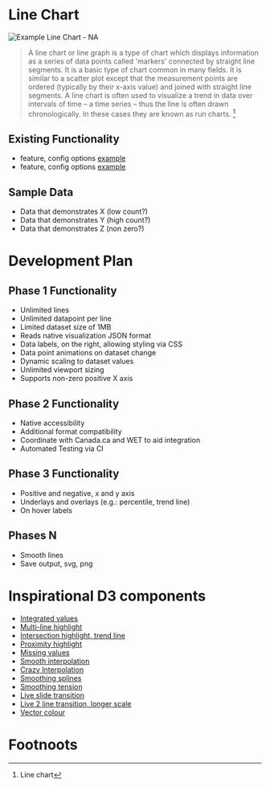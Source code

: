 # Line Chart

![Example Line Chart - NA](/test/media/default_demo_p0va0.png)

> A line chart or line graph is a type of chart which displays information as a series of data points called 'markers' connected by straight line segments. It is a basic type of chart common in many fields. It is similar to a scatter plot except that the measurement points are ordered (typically by their x-axis value) and joined with straight line segments. A line chart is often used to visualize a trend in data over intervals of time – a time series – thus the line is often drawn chronologically. In these cases they are known as run charts.  [^https://en.wikipedia.org/wiki/Line_chart]

## Existing Functionality
* feature, config options [example]()
* feature, config options [example]()

## Sample Data
* Data that demonstrates X (low count?)
* Data that demonstrates Y (high count?)
* Data that demonstrates Z (non zero?)

# Development Plan

## Phase 1 Functionality
* Unlimited lines
* Unlimited datapoint per line
* Limited dataset size of 1MB
* Reads native visualization JSON format
* Data labels, on the right, allowing styling via CSS
* Data point animations on dataset change
* Dynamic scaling to dataset values
* Unlimited viewport sizing
* Supports non-zero positive X axis

## Phase 2 Functionality
* Native accessibility
* Additional format compatibility
* Coordinate with Canada.ca and WET to aid integration
* Automated Testing via CI

## Phase 3 Functionality
* Positive and negative, x and y axis
* Underlays and overlays (e.g.: percentile, trend line)
* On hover labels

## Phases N
* Smooth lines
* Save output, svg, png

# Inspirational D3 components
* [Integrated values](https://bl.ocks.org/mbostock/4b66c0d9be9a0d56484e)
* [Multi-line highlight](https://bl.ocks.org/mbostock/8033015)
* [Intersection highlight, trend line](https://bl.ocks.org/mbostock/5cfd3a46562461d7f2db)
* [Proximity highlight](https://bl.ocks.org/mbostock/a76006c5bc2a95695c6f)
* [Missing values](https://bl.ocks.org/mbostock/0533f44f2cfabecc5e3a)
* [Smooth interpolation](https://bl.ocks.org/mbostock/3310233)
* [Crazy Interpolation](https://bl.ocks.org/mbostock/3310323)
* [Smoothing splines](https://bl.ocks.org/mbostock/9bd540de6728a1fb9343)
* [Smoothing tension](https://bl.ocks.org/mbostock/1016220)
* [Live slide transition](https://bl.ocks.org/mbostock/1642874)
* [Live 2 line transition, longer scale](https://bost.ocks.org/mike/path/)
* [Vector colour](https://bl.ocks.org/mbostock/1117287)

# Footnoots
[^https://en.wikipedia.org/wiki/Line_chart]: Line chart
